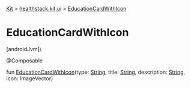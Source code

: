 
[Kit](../../kit.html) > [healthstack.kit.ui](index.html) > [EducationCardWithIcon](-education-card-with-icon.html)



# EducationCardWithIcon



[androidJvm]\




@Composable



fun [EducationCardWithIcon](-education-card-with-icon.html)(type: [String](https://kotlinlang.org/api/latest/jvm/stdlib/kotlin/-string/index.html), title: [String](https://kotlinlang.org/api/latest/jvm/stdlib/kotlin/-string/index.html), description: [String](https://kotlinlang.org/api/latest/jvm/stdlib/kotlin/-string/index.html), icon: ImageVector)




